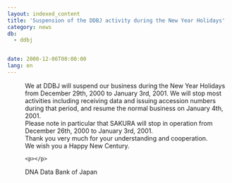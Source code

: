 ```yaml
---
layout: indexed_content
title: 'Suspension of the DDBJ activity during the New Year Holidays'
category: news
db:
  - ddbj


date: 2000-12-06T00:00:00
lang: en
---
```


<dd>We at DDBJ will suspend our business during the New Year Holidays from December 29th, 2000 to January 3rd, 2001. We will stop most activities including receiving data and issuing accession numbers during that period, and resume the normal business on January 4th, 2001.<br>
<dd>Please note in particular that SAKURA will stop in operation from December 26th, 2000 to January 3rd, 2001.<br>
<dd>Thank you very much for your understanding and cooperation.<br>
<dd>We wish you a Happy New Century.

    <p></p>
<dd>DNA Data Bank of Japan</dd>
</dd>
</dd>
</dd>
</dd>
